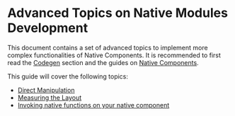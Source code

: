 # Advanced Topics on Native Modules Development

This document contains a set of advanced topics to implement more complex functionalities of Native Components. It is recommended to first read the [Codegen](/docs/the-new-architecture/what-is-codegen) section and the guides on [Native Components](/docs/fabric-native-components-introduction).

This guide will cover the following topics:

- [Direct Manipulation](/docs/the-new-architecture/direct-manipulation-new-architecture)
- [Measuring the Layout](/docs/the-new-architecture/layout-measurements)
- [Invoking native functions on your native component](/docs/next/the-new-architecture/fabric-component-native-commands)
